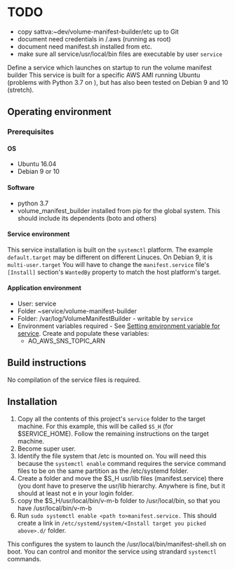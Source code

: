 # TODO
* copy sattva:~dev/volume-manifest-builder/etc up to Git
* document need credentials in /.aws (running as root)
* document need manifest.sh installed from etc.
* make sure all service/usr/local/bin files are executable by user `service`

Define a service which launches on startup to run the volume manifest builder
This service is built for a specific AWS AMI running Ubuntu (problems with Python 3.7 on ), but has also been tested on Debian 9 and 10 (stretch).
## Operating environment
### Prerequisites
#### OS
* Ubuntu 16.04
* Debian 9 or 10
#### Software
* python 3.7
* volume_manifest_builder installed from pip for the global system. This should include its dependents (boto and others)
#### Service environment
This service installation is built on the `systemctl` platform. The example `default.target` may be different on different Linuces.  On Debian 9, it is `multi-user.target`
You will have to change the `manifest.service` file's  `[Install]` section's `WantedBy` property to match the host platform's target.
#### Application environment
* User: service
* Folder ~service/volume-manifest-builder
* Folder: /var/log/VolumeManifestBuilder - writable by `service`
* Environment variables required - See [Setting environment variable for service](https://serverfault.com/questions/413397/how-to-set-environment-variable-in-systemd-service). Create and populate these variables:
    * AO_AWS_SNS_TOPIC_ARN

## Build instructions
No compilation of the service files is required.
## Installation
1. Copy all the contents of this project's `service` folder  to the target machine. For this example, this will be called `$S_H` (for $SERVICE_HOME). Follow the remaining instructions on the target machine. 
1. Become super user.
1. Identify the file system that /etc is mounted on. You will need this because the `systemctl enable` command requires the service command files to be on the same partition as the /etc/systemd folder.
1. Create a folder and move the $S_H usr/lib files (manifest.service) there (you dont have to preserve the usr/lib hierarchy. Anywhere is fine, but it should at least not e in your login folder.
1. copy the $S_H/usr/local/bin/v-m-b folder to /usr/local/bin, so that you have /usr/local/bin/v-m-b
1. Run `sudo systemctl enable <path to>manifest.service.` This should create a link in `/etc/systemd/system/<Install target you picked above>.d/` folder.

This configures the system to launch the  /usr/local/bin/manifest-shell.sh on boot.  You can control and monitor the service using strandard `systemctl` commands. 
